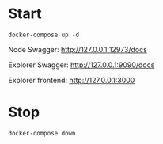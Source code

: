 # Start

```
docker-compose up -d
```

Node Swagger: http://127.0.0.1:12973/docs

Explorer Swagger: http://127.0.0.1:9090/docs

Explorer frontend: http://127.0.0.1:3000

# Stop

```
docker-compose down
```
